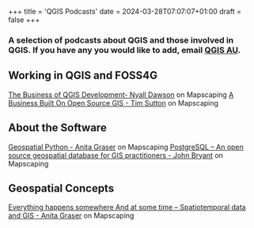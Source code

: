 +++
title = 'QGIS Podcasts'
date = 2024-03-28T07:07:07+01:00
draft = false
+++
### A selection of podcasts about QGIS and those involved in QGIS. If you have any you would like to add, email [QGIS AU](mailto:emma@north-road.com).

## Working in QGIS and FOSS4G
[The Business of QGIS Development- Nyall Dawson](https://mapscaping.com/podcast/the-business-of-qgis-development/) on Mapscaping
[A Business Built On Open Source GIS - Tim Sutton](https://mapscaping.com/podcast/a-business-built-on-open-source-gis/) on Mapscaping

## About the Software
[Geospatial Python - Anita Graser](https://mapscaping.com/podcast/geospatial-python/) on Mapscaping
[PostgreSQL – An open source geospatial database for GIS practitioners - John Bryant](https://mapscaping.com/podcast/postgresql-an-open-source-geospatial-database-for-gis-practitioners/) on Mapscaping

## Geospatial Concepts
[Everything happens somewhere And at some time – Spatiotemporal data and GIS - Anita Graser](https://mapscaping.com/podcast/everything-happens-some-where-some-time-spatiotemporal-data-and-gis/) on Mapscaping
